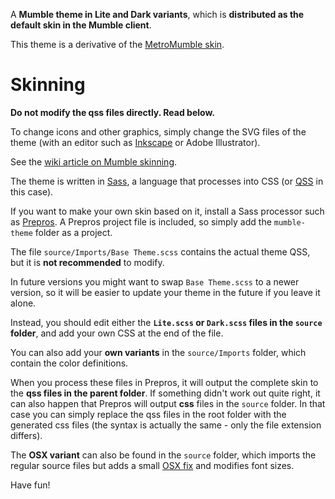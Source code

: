 A **Mumble theme in Lite and Dark variants**, which is **distributed as the default skin in the Mumble client**.

This theme is a derivative of the [MetroMumble skin](https://github.com/xPoke/MetroMumble).

# Skinning

**Do not modify the qss files directly. Read below.**

To change icons and other graphics, simply change the SVG files of the theme (with an editor such as [Inkscape](https://inkscape.org/en/) or Adobe Illustrator).

See the [wiki article on Mumble skinning](https://wiki.mumble.info/wiki/Skinning).

The theme is written in [Sass](https://en.wikipedia.org/wiki/Sass_%28stylesheet_language%29), a language that processes into CSS (or [QSS](http://doc.qt.io/qt-4.8/stylesheet.html) in this case).

If you want to make your own skin based on it, install a Sass processor such as [Prepros](http://alphapixels.com/prepros/). A Prepros project file is included, so simply add the `mumble-theme` folder as a project.

The file `source/Imports/Base Theme.scss` contains the actual theme QSS, but it is **not recommended** to modify.

In future versions you might want to swap `Base Theme.scss` to a newer version, so it will be easier to update your theme in the future if you leave it alone. 

Instead, you should edit either the **`Lite.scss` or `Dark.scss` files in the `source` folder**, and add your own CSS at the end of the file.

You can also add your **own variants** in the `source/Imports` folder, which contain the color definitions.

When you process these files in Prepros, it will output the complete skin to the **qss files in the parent folder**. If something didn't work out
quite right, it can also happen that Prepros will output **css** files in the `source` folder. In that case you can simply replace the qss files in
the root folder with the generated css files (the syntax is actually the same - only the file extension differs).

The **OSX variant** can also be found in the `source` folder, which imports the regular source files but adds a small [OSX fix](https://github.com/xPoke/MetroMumble/issues/4) and modifies font sizes.

Have fun!
